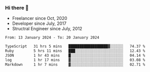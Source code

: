### Hi there 👋

- Freelancer since Oct, 2020
- Developer since July, 2017
- Structral Engineer since July, 2012

<!--START_SECTION:waka-->

```txt
From: 13 January 2024 - To: 20 January 2024

TypeScript   31 hrs 5 mins   ██████████████████▓░░░░░░   74.37 %
Ruby         5 hrs 11 mins   ███░░░░░░░░░░░░░░░░░░░░░░   12.43 %
JSON         1 hr 43 mins    █░░░░░░░░░░░░░░░░░░░░░░░░   04.14 %
log          1 hr 17 mins    ▓░░░░░░░░░░░░░░░░░░░░░░░░   03.08 %
Markdown     1 hr 7 mins     ▓░░░░░░░░░░░░░░░░░░░░░░░░   02.71 %
```

<!--END_SECTION:waka-->
